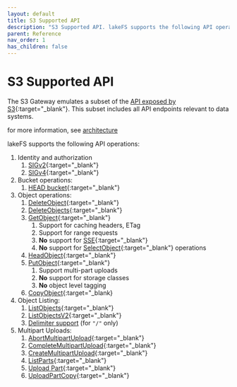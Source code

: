 ```yaml
---
layout: default
title: S3 Supported API
description: "S3 Supported API. lakeFS supports the following API operations: Identity and authorization, Bucket operations, Object operations and listing"
parent: Reference
nav_order: 1
has_children: false
---
```

# S3 Supported API

The S3 Gateway emulates a subset of the [API exposed by S3](https://docs.aws.amazon.com/AmazonS3/latest/API/Welcome.html){:target="_blank"}.
This subset includes all API endpoints relevant to data systems.

for more information, see [architecture](../understand/architecture.md#s3-gateway)

lakeFS supports the following API operations:

1. Identity and authorization
   1. [SIGv2](https://docs.aws.amazon.com/general/latest/gr/signature-version-2.html){:target="_blank"}
   1. [SIGv4](https://docs.aws.amazon.com/general/latest/gr/signature-version-4.html){:target="_blank"}
1. Bucket operations:
   1. [HEAD bucket](https://docs.aws.amazon.com/AmazonS3/latest/API/API_HeadBucket.html){:target="_blank"}
1. Object operations:
   1. [DeleteObject](https://docs.aws.amazon.com/AmazonS3/latest/API/API_DeleteObject.html){:target="_blank"}
   1. [DeleteObjects](https://docs.aws.amazon.com/AmazonS3/latest/API/API_DeleteObjects.html){:target="_blank"}
   1. [GetObject](https://docs.aws.amazon.com/AmazonS3/latest/API/API_GetObject.html){:target="_blank"}
      1. Support for caching headers, ETag
      1. Support for range requests
      1. **No** support for [SSE](https://docs.aws.amazon.com/AmazonS3/latest/dev/serv-side-encryption.html){:target="_blank"}
      1. **No** support for [SelectObject](https://docs.aws.amazon.com/AmazonS3/latest/API/API_SelectObjectContent.html){:target="_blank"} operations
   1. [HeadObject](https://docs.aws.amazon.com/AmazonS3/latest/API/API_HeadObject.html){:target="_blank"}
   1. [PutObject](https://docs.aws.amazon.com/AmazonS3/latest/API/API_PutObject.html){:target="_blank"}
      1. Support multi-part uploads
      1. **No** support for storage classes
      1. **No** object level tagging
   1. [CopyObject](https://docs.aws.amazon.com/AmazonS3/latest/API/API_CopyObject.html){:target="_blank}
1. Object Listing:
   1. [ListObjects](https://docs.aws.amazon.com/AmazonS3/latest/API/API_ListObjects.html){:target="_blank"}
   1. [ListObjectsV2](https://docs.aws.amazon.com/AmazonS3/latest/API/API_ListObjectsV2.html){:target="_blank"}
   1. [Delimiter support](https://docs.aws.amazon.com/AmazonS3/latest/API/API_ListObjectsV2.html#API_ListObjectsV2_RequestSyntax) (for `"/"` only)
1. Multipart Uploads:
   1. [AbortMultipartUpload](https://docs.aws.amazon.com/AmazonS3/latest/API/API_AbortMultipartUpload.html){:target="_blank"}
   1. [CompleteMultipartUpload](https://docs.aws.amazon.com/AmazonS3/latest/API/API_CompleteMultipartUpload.html){:target="_blank"}
   1. [CreateMultipartUpload](https://docs.aws.amazon.com/AmazonS3/latest/API/API_CreateMultipartUpload.html){:target="_blank"}
   1. [ListParts](https://docs.aws.amazon.com/AmazonS3/latest/API/API_ListParts.html){:target="_blank"}
   1. [Upload Part](https://docs.aws.amazon.com/AmazonS3/latest/API/API_UploadPart.html){:target="_blank"}
   1. [UploadPartCopy](https://docs.aws.amazon.com/AmazonS3/latest/API/API_UploadPartCopy.html){:target="_blank"}
 
